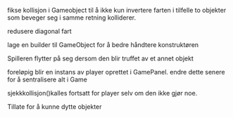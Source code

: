 fikse kollisjon i Gameobject til å ikke kun invertere farten i tilfelle to objekter som beveger seg i samme retning kolliderer.

redusere diagonal fart

lage en builder til GameObject for å bedre håndtere konstruktøren

Spilleren flytter på seg dersom den blir truffet av et annet objekt

foreløpig blir en instans av player oprettet i GamePanel. endre dette senere
for å sentralisere alt i Game

sjekkkollisjon()kalles fortsatt for player selv om den ikke gjør noe.

Tillate for å kunne dytte objekter



